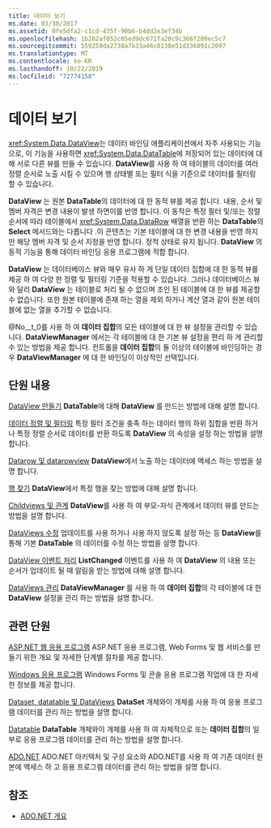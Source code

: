 ```yaml
---
title: 데이터 보기
ms.date: 03/30/2017
ms.assetid: 0fe5dfa2-c1cd-435f-90b6-b4dd2e3ef34b
ms.openlocfilehash: 1b202af052c05ed9dc671fa20c9c366f280ec5c7
ms.sourcegitcommit: 559259da2738a7b33a46c0130e51d336091c2097
ms.translationtype: MT
ms.contentlocale: ko-KR
ms.lasthandoff: 10/22/2019
ms.locfileid: "72774158"
---
```

# <a name="dataviews"></a>데이터 보기
<xref:System.Data.DataView>는 데이터 바인딩 애플리케이션에서 자주 사용되는 기능으로, 이 기능을 사용하면 <xref:System.Data.DataTable>에 저장되어 있는 데이터에 대해 서로 다른 뷰를 만들 수 있습니다. **DataView**를 사용 하 여 테이블의 데이터를 여러 정렬 순서로 노출 시킬 수 있으며 행 상태별 또는 필터 식을 기준으로 데이터를 필터링 할 수 있습니다.

 **DataView** 는 원본 **DataTable**의 데이터에 대 한 동적 뷰를 제공 합니다. 내용, 순서 및 멤버 자격은 변경 내용이 발생 하면이를 반영 합니다. 이 동작은 특정 필터 및/또는 정렬 순서에 따라 테이블에서 <xref:System.Data.DataRow> 배열을 반환 하는 **DataTable**의 **Select** 메서드와는 다릅니다 .이 콘텐츠는 기본 테이블에 대 한 변경 내용을 반영 하지만 해당 멤버 자격 및 순서 지정을 반영 합니다. 정적 상태로 유지 됩니다. **DataView** 의 동적 기능을 통해 데이터 바인딩 응용 프로그램에 적합 합니다.

 **DataView** 는 데이터베이스 뷰와 매우 유사 하 게 단일 데이터 집합에 대 한 동적 뷰를 제공 하 여 다양 한 정렬 및 필터링 기준을 적용할 수 있습니다. 그러나 데이터베이스 뷰와 달리 **DataView** 는 테이블로 처리 될 수 없으며 조인 된 테이블에 대 한 뷰를 제공할 수 없습니다. 또한 원본 테이블에 존재 하는 열을 제외 하거나 계산 열과 같이 원본 테이블에 없는 열을 추가할 수 없습니다.

 @No__t_0를 사용 하 여 **데이터 집합**의 모든 테이블에 대 한 뷰 설정을 관리할 수 있습니다. **DataViewManager** 에서는 각 테이블에 대 한 기본 뷰 설정을 편리 하 게 관리할 수 있는 방법을 제공 합니다. 컨트롤을 **데이터 집합**의 둘 이상의 테이블에 바인딩하는 경우 **DataViewManager** 에 대 한 바인딩이 이상적인 선택입니다.

## <a name="in-this-section"></a>단원 내용
 [DataView 만들기](creating-a-dataview.md) **DataTable**에 대해 **DataView** 를 만드는 방법에 대해 설명 합니다.

 [데이터 정렬 및 필터링](sorting-and-filtering-data.md) 특정 필터 조건을 충족 하는 데이터 행의 하위 집합을 반환 하거나 특정 정렬 순서로 데이터를 반환 하도록 **DataView** 의 속성을 설정 하는 방법을 설명 합니다.

 [Datarow 및 datarowview](datarows-and-datarowviews.md) **DataView**에서 노출 하는 데이터에 액세스 하는 방법을 설명 합니다.

 [행 찾기](finding-rows.md) **DataView**에서 특정 행을 찾는 방법에 대해 설명 합니다.

 [Childviews 및 관계](childviews-and-relations.md) **DataView**를 사용 하 여 부모-자식 관계에서 데이터 뷰를 만드는 방법을 설명 합니다.

 [DataViews 수정](modifying-dataviews.md) 업데이트를 사용 하거나 사용 하지 않도록 설정 하는 등 **DataView**를 통해 기본 **DataTable** 의 데이터를 수정 하는 방법을 설명 합니다.

 [DataView 이벤트 처리](handling-dataview-events.md) **ListChanged** 이벤트를 사용 하 여 **DataView** 의 내용 또는 순서가 업데이트 될 때 알림을 받는 방법에 대해 설명 합니다.

 [DataViews 관리](managing-dataviews.md) **DataViewManager** 를 사용 하 여 **데이터 집합**의 각 테이블에 대 한 **DataView** 설정을 관리 하는 방법을 설명 합니다.

## <a name="related-sections"></a>관련 단원
 [ASP.NET 웹 응용 프로그램](https://docs.microsoft.com/previous-versions/655cec97(v=vs.100)) ASP.NET 응용 프로그램, Web Forms 및 웹 서비스를 만들기 위한 개요 및 자세한 단계별 절차를 제공 합니다.

 [Windows 응용 프로그램](https://docs.microsoft.com/previous-versions/ms184421(v=vs.100)) Windows Forms 및 콘솔 응용 프로그램 작업에 대 한 자세한 정보를 제공 합니다.

 [Dataset, datatable 및 DataViews](index.md) **DataSet** 개체와이 개체를 사용 하 여 응용 프로그램 데이터를 관리 하는 방법을 설명 합니다.

 [Datatable](datatables.md) **DataTable** 개체와이 개체를 사용 하 여 자체적으로 또는 **데이터 집합**의 일부로 응용 프로그램 데이터를 관리 하는 방법을 설명 합니다.

 [ADO.NET](../index.md) ADO.NET 아키텍처 및 구성 요소와 ADO.NET를 사용 하 여 기존 데이터 원본에 액세스 하 고 응용 프로그램 데이터를 관리 하는 방법을 설명 합니다.

## <a name="see-also"></a>참조

- [ADO.NET 개요](../ado-net-overview.md)
